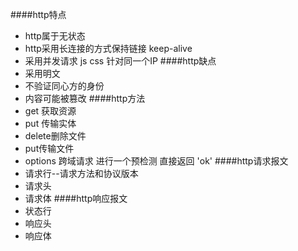 ####http特点
- http属于无状态
- http采用长连接的方式保持链接 keep-alive
- 采用并发请求 js css  针对同一个IP
####http缺点
- 采用明文
- 不验证同心方的身份
- 内容可能被篡改
####http方法
- get 获取资源
- put 传输实体
- delete删除文件
- put传输文件
- options 跨域请求 进行一个预检测 直接返回 'ok'
####http请求报文
- 请求行--请求方法和协议版本
- 请求头
- 请求体
####http响应报文
- 状态行
- 响应头
- 响应体
